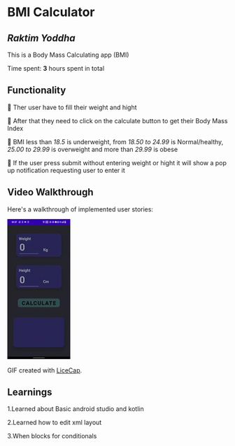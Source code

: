 # BMI Calculator

## *Raktim Yoddha*

This is a Body Mass Calculating app (BMI)

Time spent: **3** hours spent in total

## Functionality

🔹 Ther user have to fill their weight and hight

🔹 After that they need to click on the calculate button to get their Body Mass Index

🔹 BMI less than *18.5* is underweight, from *18.50 to 24.99* is Normal/healthy, *25.00 to 29.99* is overweight and more than *29.99* is obese

🔹 If the user press submit without entering weight or hight it will show a pop up notification requesting user to enter it


## Video Walkthrough

Here's a walkthrough of implemented user stories:

![alt-text](https://github.com/RaktimYoddha/BMICalculator/blob/master/BmiCalculator.gif)

GIF created with [LiceCap](http://www.cockos.com/licecap/).

## Learnings

1.Learned about Basic android studio and kotlin

2.Learned how to edit xml layout

3.When blocks for conditionals



